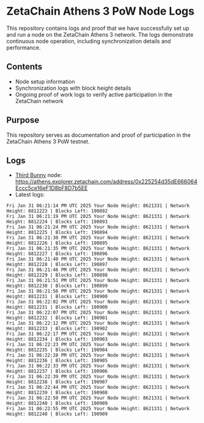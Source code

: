 # ZetaChain Athens 3 PoW Node Logs
This repository contains logs and proof that we have successfully set up and run a node on the ZetaChain Athens 3 network. The logs demonstrate continuous node operation, including synchronization details and performance.

## Contents
- Node setup information
- Synchronization logs with block height details
- Ongoing proof of work logs to verify active participation in the ZetaChain network

## Purpose
This repository serves as documentation and proof of participation in the ZetaChain Athens 3 PoW testnet.

## Logs

- [Third Bunny](https://thirdbunny.xyz/) node: https://athens.explorer.zetachain.com/address/0x225254d35dE666064Eccc5ce16eF1D8bF8D7b5EE
- Latest logs:
```
Fri Jan 31 06:21:14 PM UTC 2025 Your Node Height: 8621331 | Network Height: 8812223 | Blocks Left: 190892
Fri Jan 31 06:21:19 PM UTC 2025 Your Node Height: 8621331 | Network Height: 8812224 | Blocks Left: 190893
Fri Jan 31 06:21:24 PM UTC 2025 Your Node Height: 8621331 | Network Height: 8812225 | Blocks Left: 190894
Fri Jan 31 06:21:30 PM UTC 2025 Your Node Height: 8621331 | Network Height: 8812226 | Blocks Left: 190895
Fri Jan 31 06:21:35 PM UTC 2025 Your Node Height: 8621331 | Network Height: 8812227 | Blocks Left: 190896
Fri Jan 31 06:21:40 PM UTC 2025 Your Node Height: 8621331 | Network Height: 8812228 | Blocks Left: 190897
Fri Jan 31 06:21:46 PM UTC 2025 Your Node Height: 8621331 | Network Height: 8812229 | Blocks Left: 190898
Fri Jan 31 06:21:51 PM UTC 2025 Your Node Height: 8621331 | Network Height: 8812230 | Blocks Left: 190899
Fri Jan 31 06:21:56 PM UTC 2025 Your Node Height: 8621331 | Network Height: 8812231 | Blocks Left: 190900
Fri Jan 31 06:22:02 PM UTC 2025 Your Node Height: 8621331 | Network Height: 8812231 | Blocks Left: 190900
Fri Jan 31 06:22:07 PM UTC 2025 Your Node Height: 8621331 | Network Height: 8812232 | Blocks Left: 190901
Fri Jan 31 06:22:12 PM UTC 2025 Your Node Height: 8621331 | Network Height: 8812233 | Blocks Left: 190902
Fri Jan 31 06:22:17 PM UTC 2025 Your Node Height: 8621331 | Network Height: 8812234 | Blocks Left: 190903
Fri Jan 31 06:22:23 PM UTC 2025 Your Node Height: 8621331 | Network Height: 8812235 | Blocks Left: 190904
Fri Jan 31 06:22:28 PM UTC 2025 Your Node Height: 8621331 | Network Height: 8812236 | Blocks Left: 190905
Fri Jan 31 06:22:33 PM UTC 2025 Your Node Height: 8621331 | Network Height: 8812237 | Blocks Left: 190906
Fri Jan 31 06:22:39 PM UTC 2025 Your Node Height: 8621331 | Network Height: 8812238 | Blocks Left: 190907
Fri Jan 31 06:22:44 PM UTC 2025 Your Node Height: 8621331 | Network Height: 8812239 | Blocks Left: 190908
Fri Jan 31 06:22:50 PM UTC 2025 Your Node Height: 8621331 | Network Height: 8812240 | Blocks Left: 190909
Fri Jan 31 06:22:55 PM UTC 2025 Your Node Height: 8621331 | Network Height: 8812240 | Blocks Left: 190909
```
